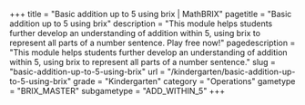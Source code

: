 +++
title = "Basic addition up to 5 using brix | MathBRIX"
pagetitle = "Basic addition up to 5 using brix"
description = "This module helps students further develop an understanding of addition within 5, using brix to represent all parts of a number sentence. Play free now!"
pagedescription = "This module helps students further develop an understanding of addition within 5, using brix to represent all parts of a number sentence."
slug = "basic-addition-up-to-5-using-brix"
url = "/kindergarten/basic-addition-up-to-5-using-brix"
grade = "Kindergarten"
category = "Operations"
gametype = "BRIX_MASTER"
subgametype = "ADD_WITHIN_5"
+++